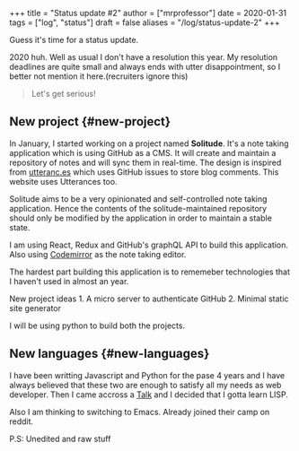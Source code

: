 +++
title = "Status update #2"
author = ["mrprofessor"]
date = 2020-01-31
tags = ["log", "status"]
draft = false
aliases = "/log/status-update-2"
+++

Guess it's time for a status update.

2020 huh. Well as usual I don't have a resolution this year. My
resolution deadlines are quite small and always ends with utter
disappointment, so I better not mention it here.(recruiters ignore this)

> Let's get serious!


## **New project** {#new-project}

In January, I started working on a project named **Solitude**. It's a note
taking application which is using GitHub as a CMS. It will create and
maintain a repository of notes and will sync them in real-time. The
design is inspired from [utteranc.es](https://utteranc.es/) which uses
GitHub issues to store blog comments. This website uses Utterances too.

Solitude aims to be a very opinionated and self-controlled note taking
application. Hence the contents of the solitude-maintained repository
should only be modified by the application in order to maintain a stable
state.

I am using React, Redux and GitHub's graphQL API to build this
application. Also using [Codemirror](https://codemirror.net) as the
note taking editor.

The hardest part building this application is to rememeber technologies
that I haven't used in almost an year.

New project ideas 1. A micro server to authenticate GitHub 2. Minimal
static site generator

I will be using python to build both the projects.


## **New languages** {#new-languages}

I have been writting Javascript and Python for the pase 4 years and I
have always believed that these two are enough to satisfy all my needs
as web developer. Then I came accross a
[Talk](https://youtu.be/OyfBQmvr2Hc) and I decided that I gotta learn
LISP.

Also I am thinking to switching to Emacs. Already joined their camp on
reddit.

P.S: Unedited and raw stuff
